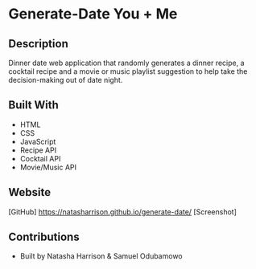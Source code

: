 # Generate-Date You + Me

## Description

Dinner date web application that randomly generates a dinner recipe, a cocktail recipe and a movie or music playlist suggestion to help take the decision-making out of date night.

## Built With

- HTML
- CSS
- JavaScript
- Recipe API
- Cocktail API
- Movie/Music API

## Website

[GitHub] https://natasharrison.github.io/generate-date/
[Screenshot]

## Contributions

- Built by Natasha Harrison & Samuel Odubamowo
